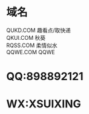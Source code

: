 # 域名

QUKD.COM 趣看点/取快递  
QKUI.COM 秋葵  
RQSS.COM 柔情似水  
QQWE.COM QQWE  


# QQ:898892121
# WX:XSUIXING
